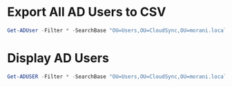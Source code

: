 # Export All AD Users to CSV
```Powershell
Get-ADUser -Filter * -SearchBase "OU=Users,OU=CloudSync,OU=morani.local,DC=morani,   DC=local" -Properties * | Select-Object name, userprincipalname | export-csv -path "c:\temp\userexport-after.csv"
```
# Display AD Users
```Powershell
Get-ADUSER -Filter * -SearchBase "OU=Users,OU=CloudSync,OU=morani.local,DC=morani,DC=local" | fl name, userprincipalname
```

